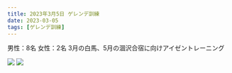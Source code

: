 ```yaml
---
title: 2023年3月5日 ゲレンデ訓練
date: 2023-03-05
tags: [ゲレンデ訓練]
---
```


男性：8名
女性：2名
3月の白馬、5月の涸沢合宿に向けアイゼントレーニング

![](/2023/03/05/20230305/20230305_1.png)
![](/2023/03/05/20230305/20230305_2.png)


